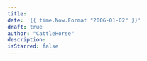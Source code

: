 ```yaml
---
title:
date: '{{ time.Now.Format "2006-01-02" }}'
draft: true
author: "CattleHorse"
description:
isStarred: false
---
```

